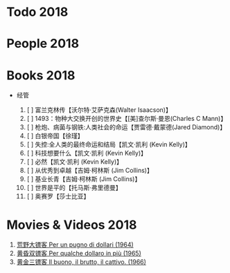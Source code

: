 # Todo 2018

# People 2018

# Books 2018

+ 经管

    1. [ ] 富兰克林传【沃尔特·艾萨克森(Walter Isaacson)】
    1. [ ] 1493：物种大交换开创的世界史【[美]查尔斯·曼恩(Charles C Mann)】
    1. [ ] 枪炮、病菌与钢铁:人类社会的命运【贾雷德·戴蒙德(Jared Diamond)】
    1. [ ] 白银帝国【徐瑾】
    1. [ ] 失控:全人类的最终命运和结局【凯文·凯利 (Kevin Kelly)】
    1. [ ] 科技想要什么【凯文·凯利 (Kevin Kelly)】
    1. [ ] 必然【凯文·凯利 (Kevin Kelly)】
    1. [ ] 从优秀到卓越【吉姆·柯林斯 (Jim Collins)】
    1. [ ] 基业长青【吉姆·柯林斯 (Jim Collins)】
    1. [ ] 世界是平的【托马斯·弗里德曼】
    1. [ ] 奥赛罗【莎士比亚】

# Movies & Videos 2018

1. [荒野大镖客 Per un pugno di dollari (1964)](https://movie.douban.com/subject/1302522/)
1. [黄昏双镖客 Per qualche dollaro in più (1965)](https://movie.douban.com/subject/1295586/)
1. [黄金三镖客 Il buono, il brutto, il cattivo. (1966)](https://movie.douban.com/subject/1401118/)
